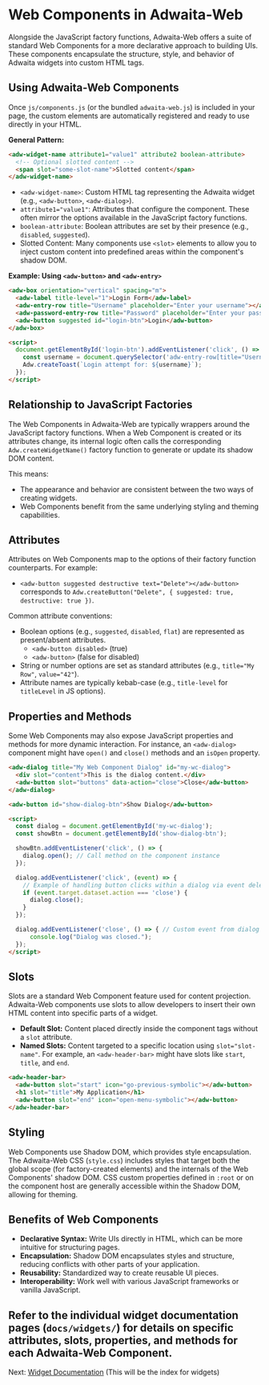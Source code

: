 # Web Components in Adwaita-Web

Alongside the JavaScript factory functions, Adwaita-Web offers a suite of standard Web Components for a more declarative approach to building UIs. These components encapsulate the structure, style, and behavior of Adwaita widgets into custom HTML tags.

## Using Adwaita-Web Components

Once `js/components.js` (or the bundled `adwaita-web.js`) is included in your page, the custom elements are automatically registered and ready to use directly in your HTML.

**General Pattern:**

```html
<adw-widget-name attribute1="value1" attribute2 boolean-attribute>
  <!-- Optional slotted content -->
  <span slot="some-slot-name">Slotted content</span>
</adw-widget-name>
```

*   `<adw-widget-name>`: Custom HTML tag representing the Adwaita widget (e.g., `<adw-button>`, `<adw-dialog>`).
*   `attribute1="value1"`: Attributes that configure the component. These often mirror the options available in the JavaScript factory functions.
*   `boolean-attribute`: Boolean attributes are set by their presence (e.g., `disabled`, `suggested`).
*   Slotted Content: Many components use `<slot>` elements to allow you to inject custom content into predefined areas within the component's shadow DOM.

**Example: Using `<adw-button>` and `<adw-entry>`**

```html
<adw-box orientation="vertical" spacing="m">
  <adw-label title-level="1">Login Form</adw-label>
  <adw-entry-row title="Username" placeholder="Enter your username"></adw-entry-row>
  <adw-password-entry-row title="Password" placeholder="Enter your password"></adw-password-entry-row>
  <adw-button suggested id="login-btn">Login</adw-button>
</adw-box>

<script>
  document.getElementById('login-btn').addEventListener('click', () => {
    const username = document.querySelector('adw-entry-row[title="Username"]').value; // Assuming .value property
    Adw.createToast(`Login attempt for: ${username}`);
  });
</script>
```

## Relationship to JavaScript Factories

The Web Components in Adwaita-Web are typically wrappers around the JavaScript factory functions. When a Web Component is created or its attributes change, its internal logic often calls the corresponding `Adw.createWidgetName()` factory function to generate or update its shadow DOM content.

This means:
*   The appearance and behavior are consistent between the two ways of creating widgets.
*   Web Components benefit from the same underlying styling and theming capabilities.

## Attributes

Attributes on Web Components map to the options of their factory function counterparts. For example:

*   `<adw-button suggested destructive text="Delete"></adw-button>`
    corresponds to
    `Adw.createButton("Delete", { suggested: true, destructive: true })`.

Common attribute conventions:
*   Boolean options (e.g., `suggested`, `disabled`, `flat`) are represented as present/absent attributes.
    *   `<adw-button disabled>` (true)
    *   `<adw-button>` (false for disabled)
*   String or number options are set as standard attributes (e.g., `title="My Row"`, `value="42"`).
*   Attribute names are typically kebab-case (e.g., `title-level` for `titleLevel` in JS options).

## Properties and Methods

Some Web Components may also expose JavaScript properties and methods for more dynamic interaction. For instance, an `<adw-dialog>` component might have `open()` and `close()` methods and an `isOpen` property.

```html
<adw-dialog title="My Web Component Dialog" id="my-wc-dialog">
  <div slot="content">This is the dialog content.</div>
  <adw-button slot="buttons" data-action="close">Close</adw-button>
</adw-dialog>

<adw-button id="show-dialog-btn">Show Dialog</adw-button>

<script>
  const dialog = document.getElementById('my-wc-dialog');
  const showBtn = document.getElementById('show-dialog-btn');

  showBtn.addEventListener('click', () => {
    dialog.open(); // Call method on the component instance
  });

  dialog.addEventListener('click', (event) => {
    // Example of handling button clicks within a dialog via event delegation
    if (event.target.dataset.action === 'close') {
      dialog.close();
    }
  });

  dialog.addEventListener('close', () => { // Custom event from dialog when closed
      console.log("Dialog was closed.");
  });
</script>
```

## Slots

Slots are a standard Web Component feature used for content projection. Adwaita-Web components use slots to allow developers to insert their own HTML content into specific parts of a widget.

*   **Default Slot:** Content placed directly inside the component tags without a `slot` attribute.
*   **Named Slots:** Content targeted to a specific location using `slot="slot-name"`. For example, an `<adw-header-bar>` might have slots like `start`, `title`, and `end`.

```html
<adw-header-bar>
  <adw-button slot="start" icon="go-previous-symbolic"></adw-button>
  <h1 slot="title">My Application</h1>
  <adw-button slot="end" icon="open-menu-symbolic"></adw-button>
</adw-header-bar>
```

## Styling

Web Components use Shadow DOM, which provides style encapsulation. The Adwaita-Web CSS (`style.css`) includes styles that target both the global scope (for factory-created elements) and the internals of the Web Components' shadow DOM.
CSS custom properties defined in `:root` or on the component host are generally accessible within the Shadow DOM, allowing for theming.

## Benefits of Web Components

*   **Declarative Syntax:** Write UIs directly in HTML, which can be more intuitive for structuring pages.
*   **Encapsulation:** Shadow DOM encapsulates styles and structure, reducing conflicts with other parts of your application.
*   **Reusability:** Standardized way to create reusable UI pieces.
*   **Interoperability:** Work well with various JavaScript frameworks or vanilla JavaScript.

Refer to the individual widget documentation pages (`docs/widgets/`) for details on specific attributes, slots, properties, and methods for each Adwaita-Web Component.
---

Next: [Widget Documentation](../widgets/README.md) (This will be the index for widgets)
